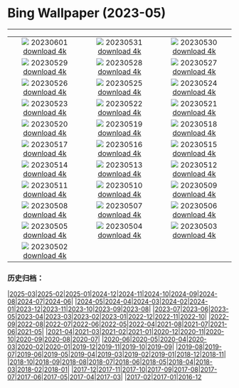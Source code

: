 # Bing Wallpaper (2023-05)
**************
| | | |
| :----: | :----: | :----: |
| ![](https://www.bing.com/th?id=OHR.ReefAwareness_DE-DE8258767284_1920x1080.jpg) 20230601 [download 4k](https://www.bing.com/th?id=OHR.ReefAwareness_DE-DE8258767284_UHD.jpg) | ![](https://www.bing.com/th?id=OHR.WorldOtterDay_DE-DE7818224728_1920x1080.jpg) 20230531 [download 4k](https://www.bing.com/th?id=OHR.WorldOtterDay_DE-DE7818224728_UHD.jpg) | ![](https://www.bing.com/th?id=OHR.HiddenBeach_DE-DE7094795169_1920x1080.jpg) 20230530 [download 4k](https://www.bing.com/th?id=OHR.HiddenBeach_DE-DE7094795169_UHD.jpg) |
| ![](https://www.bing.com/th?id=OHR.HistoricWindmill_DE-DE6549232529_1920x1080.jpg) 20230529 [download 4k](https://www.bing.com/th?id=OHR.HistoricWindmill_DE-DE6549232529_UHD.jpg) | ![](https://www.bing.com/th?id=OHR.TegallalangTerrace_DE-DE5316253421_1920x1080.jpg) 20230528 [download 4k](https://www.bing.com/th?id=OHR.TegallalangTerrace_DE-DE5316253421_UHD.jpg) | ![](https://www.bing.com/th?id=OHR.AloeDichotomum_DE-DE4474224527_1920x1080.jpg) 20230527 [download 4k](https://www.bing.com/th?id=OHR.AloeDichotomum_DE-DE4474224527_UHD.jpg) |
| ![](https://www.bing.com/th?id=OHR.WatSriSawai_DE-DE3655938171_1920x1080.jpg) 20230526 [download 4k](https://www.bing.com/th?id=OHR.WatSriSawai_DE-DE3655938171_UHD.jpg) | ![](https://www.bing.com/th?id=OHR.SaksunFaroe_DE-DE3088151760_1920x1080.jpg) 20230525 [download 4k](https://www.bing.com/th?id=OHR.SaksunFaroe_DE-DE3088151760_UHD.jpg) | ![](https://www.bing.com/th?id=OHR.OldFortress_DE-DE2608011846_1920x1080.jpg) 20230524 [download 4k](https://www.bing.com/th?id=OHR.OldFortress_DE-DE2608011846_UHD.jpg) |
| ![](https://www.bing.com/th?id=OHR.WesternBoxTurtle_DE-DE2199819764_1920x1080.jpg) 20230523 [download 4k](https://www.bing.com/th?id=OHR.WesternBoxTurtle_DE-DE2199819764_UHD.jpg) | ![](https://www.bing.com/th?id=OHR.BiodiverseCostaRica_DE-DE1731534946_1920x1080.jpg) 20230522 [download 4k](https://www.bing.com/th?id=OHR.BiodiverseCostaRica_DE-DE1731534946_UHD.jpg) | ![](https://www.bing.com/th?id=OHR.BremenScienceMuseum_DE-DE0993762476_1920x1080.jpg) 20230521 [download 4k](https://www.bing.com/th?id=OHR.BremenScienceMuseum_DE-DE0993762476_UHD.jpg) |
| ![](https://www.bing.com/th?id=OHR.EuropeanHoneybee_DE-DE0450050435_1920x1080.jpg) 20230520 [download 4k](https://www.bing.com/th?id=OHR.EuropeanHoneybee_DE-DE0450050435_UHD.jpg) | ![](https://www.bing.com/th?id=OHR.SumatranRhino_DE-DE8687965425_1920x1080.jpg) 20230519 [download 4k](https://www.bing.com/th?id=OHR.SumatranRhino_DE-DE8687965425_UHD.jpg) | ![](https://www.bing.com/th?id=OHR.HoopoeFathersday_DE-DE8234010695_1920x1080.jpg) 20230518 [download 4k](https://www.bing.com/th?id=OHR.HoopoeFathersday_DE-DE8234010695_UHD.jpg) |
| ![](https://www.bing.com/th?id=OHR.CormorantBridge_DE-DE4541774493_1920x1080.jpg) 20230517 [download 4k](https://www.bing.com/th?id=OHR.CormorantBridge_DE-DE4541774493_UHD.jpg) | ![](https://www.bing.com/th?id=OHR.AmericanWetlands_DE-DE4161765877_1920x1080.jpg) 20230516 [download 4k](https://www.bing.com/th?id=OHR.AmericanWetlands_DE-DE4161765877_UHD.jpg) | ![](https://www.bing.com/th?id=OHR.MorroJable_DE-DE3676958507_1920x1080.jpg) 20230515 [download 4k](https://www.bing.com/th?id=OHR.MorroJable_DE-DE3676958507_UHD.jpg) |
| ![](https://www.bing.com/th?id=OHR.OdocoileusVirginianus_DE-DE3260429830_1920x1080.jpg) 20230514 [download 4k](https://www.bing.com/th?id=OHR.OdocoileusVirginianus_DE-DE3260429830_UHD.jpg) | ![](https://www.bing.com/th?id=OHR.SonnyBonoPelicans_DE-DE2859602552_1920x1080.jpg) 20230513 [download 4k](https://www.bing.com/th?id=OHR.SonnyBonoPelicans_DE-DE2859602552_UHD.jpg) | ![](https://www.bing.com/th?id=OHR.WildLupine_DE-DE2207399220_1920x1080.jpg) 20230512 [download 4k](https://www.bing.com/th?id=OHR.WildLupine_DE-DE2207399220_UHD.jpg) |
| ![](https://www.bing.com/th?id=OHR.FootballField_DE-DE1676000033_1920x1080.jpg) 20230511 [download 4k](https://www.bing.com/th?id=OHR.FootballField_DE-DE1676000033_UHD.jpg) | ![](https://www.bing.com/th?id=OHR.CordouanLighthouse_DE-DE0586160414_1920x1080.jpg) 20230510 [download 4k](https://www.bing.com/th?id=OHR.CordouanLighthouse_DE-DE0586160414_UHD.jpg) | ![](https://www.bing.com/th?id=OHR.Atoll_DE-DE0099170564_1920x1080.jpg) 20230509 [download 4k](https://www.bing.com/th?id=OHR.Atoll_DE-DE0099170564_UHD.jpg) |
| ![](https://www.bing.com/th?id=OHR.TheChaps_DE-DE9445128977_1920x1080.jpg) 20230508 [download 4k](https://www.bing.com/th?id=OHR.TheChaps_DE-DE9445128977_UHD.jpg) | ![](https://www.bing.com/th?id=OHR.SealLaughing_DE-DE9050321655_1920x1080.jpg) 20230507 [download 4k](https://www.bing.com/th?id=OHR.SealLaughing_DE-DE9050321655_UHD.jpg) | ![](https://www.bing.com/th?id=OHR.RheininFlammen_DE-DE8169751630_1920x1080.jpg) 20230506 [download 4k](https://www.bing.com/th?id=OHR.RheininFlammen_DE-DE8169751630_UHD.jpg) |
| ![](https://www.bing.com/th?id=OHR.Popocatepetl_DE-DE8514604787_1920x1080.jpg) 20230505 [download 4k](https://www.bing.com/th?id=OHR.Popocatepetl_DE-DE8514604787_UHD.jpg) | ![](https://www.bing.com/th?id=OHR.RebelBase_DE-DE2573028901_1920x1080.jpg) 20230504 [download 4k](https://www.bing.com/th?id=OHR.RebelBase_DE-DE2573028901_UHD.jpg) | ![](https://www.bing.com/th?id=OHR.ThreeWildebeest_DE-DE0436671164_1920x1080.jpg) 20230503 [download 4k](https://www.bing.com/th?id=OHR.ThreeWildebeest_DE-DE0436671164_UHD.jpg) |
| ![](https://www.bing.com/th?id=OHR.KlostersSerneus_DE-DE9805698061_1920x1080.jpg) 20230502 [download 4k](https://www.bing.com/th?id=OHR.KlostersSerneus_DE-DE9805698061_UHD.jpg) |  |  |

### 历史归档：

|[2025-03](/../2025-03/2025-03.md)|[2025-02](/../2025-02/2025-02.md)|[2025-01](/../2025-01/2025-01.md)|[2024-12](/../2024-12/2024-12.md)|[2024-11](/../2024-11/2024-11.md)|[2024-10](/../2024-10/2024-10.md)|[2024-09](/../2024-09/2024-09.md)|[2024-08](/../2024-08/2024-08.md)|[2024-07](/../2024-07/2024-07.md)|[2024-06](/../2024-06/2024-06.md)|
|[2024-05](/../2024-05/2024-05.md)|[2024-04](/../2024-04/2024-04.md)|[2024-03](/../2024-03/2024-03.md)|[2024-02](/../2024-02/2024-02.md)|[2024-01](/../2024-01/2024-01.md)|[2023-12](/../2023-12/2023-12.md)|[2023-11](/../2023-11/2023-11.md)|[2023-10](/../2023-10/2023-10.md)|[2023-09](/../2023-09/2023-09.md)|[2023-08](/../2023-08/2023-08.md)|
|[2023-07](/../2023-07/2023-07.md)|[2023-06](/../2023-06/2023-06.md)|[2023-05](/2023-05.md)|[2023-04](/../2023-04/2023-04.md)|[2023-03](/../2023-03/2023-03.md)|[2023-02](/../2023-02/2023-02.md)|[2023-01](/../2023-01/2023-01.md)|[2022-12](/../2022-12/2022-12.md)|[2022-11](/../2022-11/2022-11.md)|[2022-10](/../2022-10/2022-10.md)|
|[2022-09](/../2022-09/2022-09.md)|[2022-08](/../2022-08/2022-08.md)|[2022-07](/../2022-07/2022-07.md)|[2022-06](/../2022-06/2022-06.md)|[2022-05](/../2022-05/2022-05.md)|[2022-04](/../2022-04/2022-04.md)|[2021-08](/../2021-08/2021-08.md)|[2021-07](/../2021-07/2021-07.md)|[2021-06](/../2021-06/2021-06.md)|[2021-05](/../2021-05/2021-05.md)|
|[2021-04](/../2021-04/2021-04.md)|[2021-03](/../2021-03/2021-03.md)|[2021-02](/../2021-02/2021-02.md)|[2021-01](/../2021-01/2021-01.md)|[2020-12](/../2020-12/2020-12.md)|[2020-11](/../2020-11/2020-11.md)|[2020-10](/../2020-10/2020-10.md)|[2020-09](/../2020-09/2020-09.md)|[2020-08](/../2020-08/2020-08.md)|[2020-07](/../2020-07/2020-07.md)|
|[2020-06](/../2020-06/2020-06.md)|[2020-05](/../2020-05/2020-05.md)|[2020-04](/../2020-04/2020-04.md)|[2020-03](/../2020-03/2020-03.md)|[2020-02](/../2020-02/2020-02.md)|[2020-01](/../2020-01/2020-01.md)|[2019-12](/../2019-12/2019-12.md)|[2019-11](/../2019-11/2019-11.md)|[2019-10](/../2019-10/2019-10.md)|[2019-09](/../2019-09/2019-09.md)|
|[2019-08](/../2019-08/2019-08.md)|[2019-07](/../2019-07/2019-07.md)|[2019-06](/../2019-06/2019-06.md)|[2019-05](/../2019-05/2019-05.md)|[2019-04](/../2019-04/2019-04.md)|[2019-03](/../2019-03/2019-03.md)|[2019-02](/../2019-02/2019-02.md)|[2019-01](/../2019-01/2019-01.md)|[2018-12](/../2018-12/2018-12.md)|[2018-11](/../2018-11/2018-11.md)|
|[2018-10](/../2018-10/2018-10.md)|[2018-09](/../2018-09/2018-09.md)|[2018-08](/../2018-08/2018-08.md)|[2018-07](/../2018-07/2018-07.md)|[2018-06](/../2018-06/2018-06.md)|[2018-05](/../2018-05/2018-05.md)|[2018-04](/../2018-04/2018-04.md)|[2018-03](/../2018-03/2018-03.md)|[2018-02](/../2018-02/2018-02.md)|[2018-01](/../2018-01/2018-01.md)|
|[2017-12](/../2017-12/2017-12.md)|[2017-11](/../2017-11/2017-11.md)|[2017-10](/../2017-10/2017-10.md)|[2017-09](/../2017-09/2017-09.md)|[2017-08](/../2017-08/2017-08.md)|[2017-07](/../2017-07/2017-07.md)|[2017-06](/../2017-06/2017-06.md)|[2017-05](/../2017-05/2017-05.md)|[2017-04](/../2017-04/2017-04.md)|[2017-03](/../2017-03/2017-03.md)|
|[2017-02](/../2017-02/2017-02.md)|[2017-01](/../2017-01/2017-01.md)|[2016-12](/../2016-12/2016-12.md)